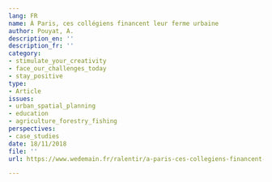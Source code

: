 ```yaml
---
lang: FR
name: À Paris, ces collégiens financent leur ferme urbaine
author: Pouyat, A.
description_en: ''
description_fr: ''
category:
- stimulate_your_creativity
- face_our_challenges_today
- stay_positive
type:
- Article
issues:
- urban_spatial_planning
- education
- agriculture_forestry_fishing
perspectives:
- case_studies
date: 18/11/2018
file: ''
url: https://www.wedemain.fr/ralentir/a-paris-ces-collegiens-financent-leur-ferme-urbaine_a3793-html/

---
```

